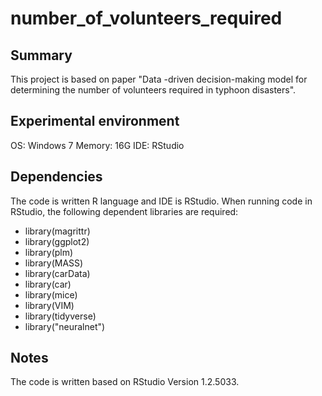 # number_of_volunteers_required

## Summary

This project is based on paper "Data -driven decision-making model for determining the number of volunteers required in typhoon disasters".

## Experimental environment

OS: Windows 7 Memory: 16G IDE: RStudio


## Dependencies

The code is written R language and IDE is RStudio. When running code in RStudio, the following dependent libraries are required:

- library(magrittr)
- library(ggplot2)
- library(plm)
- library(MASS)
- library(carData)
- library(car)
- library(mice)
- library(VIM)
- library(tidyverse)
- library("neuralnet")

## Notes

The code is written based on RStudio Version 1.2.5033.
